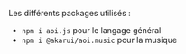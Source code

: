 Les différents packages utilisés :
- `npm i aoi.js` pour le langage général
- `npm i @akarui/aoi.music` pour la musique
